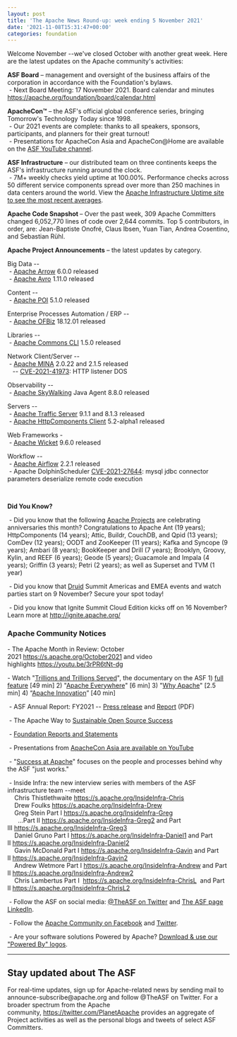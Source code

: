 ```yaml
---
layout: post
title: 'The Apache News Round-up: week ending 5 November 2021'
date: '2021-11-08T15:31:47+00:00'
categories: foundation
---
```

<p></p><p></p><p></p><p></p><p></p><p></p><p></p><p></p><p></p><p></p><p></p><p></p><p></p><p></p><p></p><p></p><p></p><p></p><p></p><p></p><p></p><p></p><p></p><p></p><p>Welcome November --we've closed October with another great week. Here 
are the latest updates on the Apache community's activities:</p><span style="font-weight: 700;">ASF Board</span>&nbsp;– management and oversight of the business affairs of the corporation in accordance with the Foundation's bylaws.<br>&nbsp;- Next Board Meeting: 17 November 2021. Board calendar and minutes <a href="https://apache.org/foundation/board/calendar.html" target="_blank">https://apache.org/foundation/board/calendar.html</a><p></p><p><span style="font-weight: 700;">ApacheCon™</span>&nbsp;–
 the ASF's official global conference series, bringing Tomorrow's 
Technology Today since 1998. <br>&nbsp;- Our 2021 events are complete: thanks to all speakers, sponsors, participants, and planners for their great turnout! <br>&nbsp;- Presentations for ApacheCon Asia and ApacheCon@Home are available on the <a href="https://www.youtube.com/c/TheApacheFoundation/" target="_blank">ASF YouTube channel</a>.</p><p><span style="font-weight: 700;">ASF Infrastructure</span>&nbsp;– our distributed team on three continents keeps the ASF's infrastructure running around the clock.<br>&nbsp;-
 7M+ weekly checks yield uptime at 100.00%. Performance checks across 50 
different service components spread over more than 250 machines in data 
centers around the world. View the <a href="http://www.apache.org/uptime/" target="_blank">Apache Infrastructure Uptime site to see the most recent averages</a>.<br></p><p><span style="font-weight: 700;">Apache Code Snapshot&nbsp;</span>–
 Over the past week, 309 Apache Committers changed 6,052,770 lines of 
code over 2,644 commits. Top 5 contributors, in order, are: Jean-Baptiste Onofré, Claus Ibsen, Yuan Tian, Andrea Cosentino, and Sebastian Rühl. &nbsp; <span style="font-weight: 700;"></span></p><p><span style="font-weight: 700;">Apache Project Announcements</span>&nbsp;– the latest updates by category.</p>Big Data --<br>&nbsp;- <a href="https://arrow.apache.org/" target="_blank">Apache </a><span class="il"><a href="https://arrow.apache.org/" target="_blank">Arrow</a></span> 6.0.0 released <br>&nbsp;- <a href="https://avro.apache.org/" target="_blank">Apache </a><span class="il"><a href="https://avro.apache.org/" target="_blank">Avro</a></span> 1.11.0 released<br><p></p>Content --<br>&nbsp;- <a href="https://poi.apache.org/" target="_blank">Apache POI</a> 5.1.0 released<br><p></p><p>Enterprise Processes Automation / ERP --<br>
&nbsp;- <a href="https://ofbiz.apache.org/" target="_blank">Apache </a><span class="il"><a href="https://ofbiz.apache.org/" target="_blank">OFBiz</a></span> 18.12.01 released<br></p><p></p><p></p>Libraries --<br>&nbsp;- <a href="https://commons.apache.org/cli/" target="_blank">Apache Commons CLI</a> 1.5.0 released<br><p></p><p></p>Network Client/Server --<br>&nbsp;- <a href="https://mina.apache.org" target="_blank">Apache </a><span class="il"><a href="https://mina.apache.org" target="_blank">MINA</a></span> 2.0.22 and 2.1.5 released<br>&nbsp;&nbsp; -- <span class="il"><a href="https://s.apache.org/8dtbo" target="_blank">CVE-2021-41973</a></span>: HTTP listener DOS<p></p><p></p><p>Observability --<br>&nbsp;- <a href="https://skywalking.apache.org/" target="_blank">Apache </a><span class="il"><a href="https://skywalking.apache.org/" target="_blank">SkyWalking</a></span> Java Agent 8.8.0 released<br></p><p></p><p></p>Servers --<br>&nbsp;- <a href="https://trafficserver.apache.org/" target="_blank">Apache </a><span class="il"><a href="https://trafficserver.apache.org/" target="_blank">Traffic</a></span><a href="https://trafficserver.apache.org/" target="_blank"> </a><span class="il"><a href="https://trafficserver.apache.org/" target="_blank">Server</a></span> 9.1.1 and 8.1.3 released<br>&nbsp;- <a href="https://hc.apache.org/" target="_blank">Apache </a><span class="il"><a href="https://hc.apache.org/" target="_blank">HttpComponents</a></span><a href="https://hc.apache.org/" target="_blank"> </a><span class="il"><a href="https://hc.apache.org/" target="_blank">Client</a></span> 5.2-alpha1 released<p></p>Web Frameworks -<br>&nbsp;- <a href="https://wicket.apache.org/" target="_blank">Apache </a><span class="il"><a href="https://wicket.apache.org/" target="_blank">Wicket</a></span> 9.6.0 released<p></p><p>Workflow --<br>&nbsp;- <a href="https://airflow.apache.org/" target="_blank">Apache </a><span class="il"><a href="https://airflow.apache.org/" target="_blank">Airflow</a></span> 2.2.1 released<br>&nbsp;- Apache DolphinScheduler <a href="https://s.apache.org/7hdju" target="_blank">CVE-2021-27644</a>: mysql jdbc connector parameters deserialize remote code execution<br></p><p><br></p><p></p><p><span style="font-weight: 700;">Did You Know?</span><br></p><p>&nbsp;- Did you know that the following <a href="https://projects.apache.org/committees.html?date" target="_blank">Apache Projects</a> are celebrating 
anniversaries this month? Congratulations to Apache Ant (19 years); 
HttpComponents (14 years); Attic, Buildr, CouchDB, and Qpid (13 years); 
ComDev (12 years); OODT and ZooKeeper (11 years); Kafka and Syncope (9 
years); Ambari (8 years); BookKeeper and Drill (7 years); Brooklyn, 
Groovy, Kylin, and REEF (6 years); Geode (5 years); Guacamole and Impala
 (4 years); Griffin (3 years); Petri (2 years); as well as Superset and 
TVM (1 year) <br></p><p>&nbsp;- Did you know that <a href="http://druid.apache.org/" target="_blank">Druid</a> Summit Americas and EMEA events and watch parties start on 9 November? Secure your spot today!<br></p><p>&nbsp;- Did you know that Ignite Summit Cloud Edition kicks off on 16 November? Learn more at <a target="_blank" class="c-link" data-stringify-link="http://ignite.apache.org/" data-sk="tooltip_parent" href="http://ignite.apache.org/" rel="noopener noreferrer">http://ignite.apache.org/</a></p>

<h3>Apache Community Notices</h3>

<p>- The Apache Month in Review: October 2021&nbsp;<a href="https://s.apache.org/October2021" target="_blank">https://s.apache.org/October2021</a>&nbsp;and video highlights&nbsp;<a href="https://youtu.be/3rPR6tNt-dg" target="_blank">https://youtu.be/3rPR6tNt-dg</a></p><p>- Watch "<a href="https://www.youtube.com/watch?v=JUt2nb0mgwg" target="_blank">Trillions and Trillions Served</a>", the documentary on the ASF 1) <a href="https://www.youtube.com/watch?v=JUt2nb0mgwg" target="_blank">full feature</a> [49 min] 2) "<a href="https://www.youtube.com/watch?v=nXtIti9jMFI" target="_blank">Apache Everywhere</a>" [6 min] 3) "<a href="https://www.youtube.com/watch?v=YM5dLvNatRs" target="_blank">Why Apache</a>" [2.5 min] 4)&nbsp;“<a href="https://www.youtube.com/watch?v=qkvqJaX4S50" target="_blank">Apache Innovation</a>” [40 min]&nbsp;<br></p><p>&nbsp;- ASF Annual Report: FY2021 -- <a href="https://blogs.apache.org/foundation/entry/the-apache-software-foundation-announces78" target="_blank">Press release</a>&nbsp;and <a href="https://www.apache.org/foundation/docs/FY2021AnnualReport.pdf" target="_blank">Report</a> (PDF)</p><p>&nbsp;- The Apache Way to <a href="https://s.apache.org/GhnI" target="_blank">Sustainable Open Source Success</a>&nbsp;</p><p>&nbsp;- <a href="http://www.apache.org/foundation/reports.html" target="_blank">Foundation Reports and Statements</a><br></p><p>&nbsp;- Presentations from <a href="https://www.youtube.com/c/TheApacheFoundation/playlists?app=desktop&amp;view=50&amp;sort=dd&amp;shelf_id=2" target="_blank">ApacheCon Asia are available on YouTube</a></p><p>&nbsp;- "<a href="https://blogs.apache.org/foundation/category/SuccessAtApache" target="_blank">Success at Apache</a>" focuses on the people and processes behind why the ASF "just works."&nbsp;<br></p><div><p>&nbsp;- Inside Infra: the new interview series with members of the ASF infrastructure team --meet&nbsp;<br>&nbsp; &nbsp; Chris Thistlethwaite&nbsp;<a href="https://s.apache.org/InsideInfra-Chris" target="_blank">https://s.apache.org/InsideInfra-Chris</a><br>&nbsp; &nbsp; Drew Foulks&nbsp;<a href="https://s.apache.org/InsideInfra-Drew" rel="noreferrer" target="_blank" data-saferedirecturl="https://www.google.com/url?q=https://s.apache.org/InsideInfra-Drew&amp;source=gmail&amp;ust=1588339104628000&amp;usg=AFQjCNF9dVEn48pV7o9HBG14sP9uprU8Xw">https://s.apache.org/InsideInf<wbr>ra-Drew</a><br>&nbsp; &nbsp; Greg Stein Part I&nbsp;<a href="https://s.apache.org/InsideInfra-Greg" target="_blank">https://s.apache.org/InsideInfra-Greg</a><br>&nbsp; &nbsp; &nbsp; ...Part II&nbsp;<a href="https://s.apache.org/InsideInfra-Greg2" target="_blank">https://s.apache.org/InsideInfra-Greg2</a>&nbsp;and Part III&nbsp;<a href="https://s.apache.org/InsideInfra-Greg3" target="_blank">https://s.apache.org/InsideInfra-Greg3</a><br>&nbsp; &nbsp; Daniel Gruno Part I&nbsp;<a href="https://s.apache.org/InsideInfra-Daniel1" target="_blank">https://s.apache.org/InsideInfra-Daniel1</a>&nbsp;and Part II&nbsp;<a href="https://s.apache.org/InsideInfra-Daniel2" target="_blank">https://s.apache.org/InsideInfra-Daniel2</a><br>&nbsp;&nbsp;&nbsp; Gavin McDonald Part I&nbsp;<a href="https://s.apache.org/InsideInfra-Gavin" target="_blank">https://s.apache.org/InsideInfra-Gavin</a>&nbsp;and Part II&nbsp;<a href="https://s.apache.org/InsideInfra-Gavin2" target="_blank">https://s.apache.org/InsideInfra-Gavin2</a><br>&nbsp;&nbsp;&nbsp; Andrew Wetmore Part I&nbsp;<a href="https://s.apache.org/InsideInfra-Andrew" target="_blank">https://s.apache.org/InsideInfra-Andrew</a>&nbsp;and Part II&nbsp;<a href="https://s.apache.org/InsideInfra-Andrew2" target="_blank">https://s.apache.org/InsideInfra-Andrew2</a><br>&nbsp; &nbsp; Chris Lambertus Part I&nbsp;&nbsp;<a href="https://s.apache.org/InsideInfra-ChrisL" target="_blank">https://s.apache.org/InsideInfra-ChrisL</a>&nbsp; and Part II&nbsp;<a href="https://s.apache.org/InsideInfra-ChrisL2" target="_blank">https://s.apache.org/InsideInfra-ChrisL2</a></p></div><div><p>&nbsp;- Follow the ASF on social media: <a href="https://twitter.com/TheASF" target="_blank">@TheASF on Twitter</a>&nbsp;and <a href="https://www.linkedin.com/company/the-apache-software-foundation" target="_blank">The ASF page LinkedIn</a>.&nbsp;<br></p><p>&nbsp;- Follow the <a href="https://www.facebook.com/ApacheSoftwareFoundation/" target="_blank">Apache Community on Facebook</a>&nbsp;and <a href="https://twitter.com/ApacheCommunity" target="_blank">Twitter</a>.&nbsp;</p></div><div>&nbsp;- Are your software solutions Powered by Apache? <a href="http://www.apache.org/foundation/press/kit/#poweredby" target="_blank">Download &amp; use our "Powered By" logos</a>.<br></div><p><span class="LrzXr"></span><span class="LrzXr"></span></p><div><hr>
<h2>Stay updated about The ASF</h2>
<p>For real-time updates, sign up for Apache-related news by sending 
mail to announce-subscribe@apache.org and follow @TheASF on Twitter. For
 a broader spectrum from the Apache community,&nbsp;<a href="https://twitter.com/PlanetApache">https://twitter.com/PlanetApache</a>&nbsp;provides an aggregate of Project activities as well as the personal blogs and tweets of select ASF Committers.</p></div><p><br></p><p></p><p></p><p></p><p></p><p></p><p></p><p></p><p></p><p></p><p><br></p><p></p><p></p><p></p><p></p><p></p><p></p><p></p><p></p><p></p><p></p><p></p><p></p><p></p><p></p><p></p><p></p><p></p><p></p>
